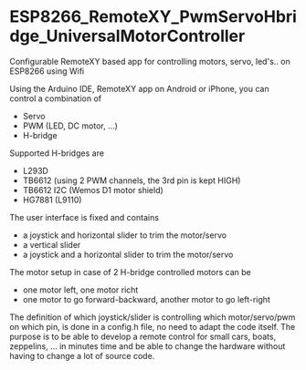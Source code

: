 # ESP8266_RemoteXY_PwmServoHbridge_UniversalMotorController
Configurable RemoteXY based app for controlling motors, servo, led's.. on ESP8266 using Wifi

Using the Arduino IDE, RemoteXY app on Android or iPhone, you can control a combination of
- Servo
- PWM (LED, DC motor, ...)
- H-bridge

Supported H-bridges are
- L293D
- TB6612 (using 2 PWM channels, the 3rd pin is kept HIGH)
- TB6612 I2C (Wemos D1 motor shield)
- HG7881 (L9110)

The user interface is fixed and contains 
- a joystick and horizontal slider to trim the motor/servo
- a vertical slider
- a joystick and a horizontal slider to trim the motor/servo

The motor setup in case of 2 H-bridge controlled motors can be
- one motor left, one motor richt
- one motor to go forward-backward, another motor to go left-right

The definition of which joystick/slider is controlling which motor/servo/pwm on which pin, is done in a config.h file, no need to adapt the code itself.
The purpose is to be able to develop a remote control for small cars, boats, zeppelins, ... in minutes time and be able to change the hardware without having to change a lot of source code.

